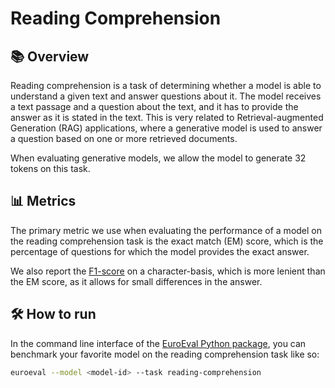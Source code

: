 # Reading Comprehension

## 📚 Overview

Reading comprehension is a task of determining whether a model is able to understand a
given text and answer questions about it. The model receives a text passage and a
question about the text, and it has to provide the answer as it is stated in the text.
This is very related to Retrieval-augmented Generation (RAG) applications, where a
generative model is used to answer a question based on one or more retrieved documents.

When evaluating generative models, we allow the model to generate 32 tokens on this
task.

## 📊 Metrics

The primary metric we use when evaluating the performance of a model on the reading
comprehension task is the exact match (EM) score, which is the percentage of questions
for which the model provides the exact answer.

We also report the [F1-score](https://en.wikipedia.org/wiki/F1_score) on a
character-basis, which is more lenient than the EM score, as it allows for small
differences in the answer.

## 🛠️ How to run

In the command line interface of the [EuroEval Python package](/python-package.md), you
can benchmark your favorite model on the reading comprehension task like so:

```bash
euroeval --model <model-id> --task reading-comprehension
```
